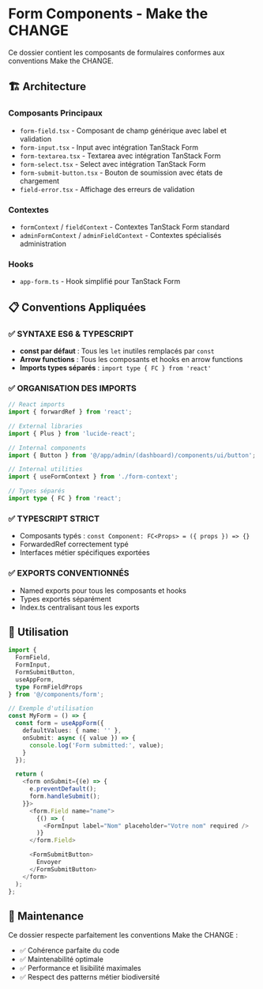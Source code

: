 # Form Components - Make the CHANGE

Ce dossier contient les composants de formulaires conformes aux conventions Make the CHANGE.

## 🏗️ Architecture

### Composants Principaux
- `form-field.tsx` - Composant de champ générique avec label et validation
- `form-input.tsx` - Input avec intégration TanStack Form
- `form-textarea.tsx` - Textarea avec intégration TanStack Form
- `form-select.tsx` - Select avec intégration TanStack Form
- `form-submit-button.tsx` - Bouton de soumission avec états de chargement
- `field-error.tsx` - Affichage des erreurs de validation

### Contextes
- `formContext` / `fieldContext` - Contextes TanStack Form standard
- `adminFormContext` / `adminFieldContext` - Contextes spécialisés administration

### Hooks
- `app-form.ts` - Hook simplifié pour TanStack Form

## 📋 Conventions Appliquées

### ✅ SYNTAXE ES6 & TYPESCRIPT
- **const par défaut** : Tous les `let` inutiles remplacés par `const`
- **Arrow functions** : Tous les composants et hooks en arrow functions
- **Imports types séparés** : `import type { FC } from 'react'`

### ✅ ORGANISATION DES IMPORTS
```typescript
// React imports
import { forwardRef } from 'react';

// External libraries
import { Plus } from 'lucide-react';

// Internal components
import { Button } from '@/app/admin/(dashboard)/components/ui/button';

// Internal utilities
import { useFormContext } from './form-context';

// Types séparés
import type { FC } from 'react';
```

### ✅ TYPESCRIPT STRICT
- Composants typés : `const Component: FC<Props> = ({ props }) => {}`
- ForwardedRef correctement typé
- Interfaces métier spécifiques exportées

### ✅ EXPORTS CONVENTIONNÉS
- Named exports pour tous les composants et hooks
- Types exportés séparément
- Index.ts centralisant tous les exports

## 🚀 Utilisation

```typescript
import {
  FormField,
  FormInput,
  FormSubmitButton,
  useAppForm,
  type FormFieldProps
} from '@/components/form';

// Exemple d'utilisation
const MyForm = () => {
  const form = useAppForm({
    defaultValues: { name: '' },
    onSubmit: async ({ value }) => {
      console.log('Form submitted:', value);
    }
  });

  return (
    <form onSubmit={(e) => {
      e.preventDefault();
      form.handleSubmit();
    }}>
      <form.Field name="name">
        {() => (
          <FormInput label="Nom" placeholder="Votre nom" required />
        )}
      </form.Field>

      <FormSubmitButton>
        Envoyer
      </FormSubmitButton>
    </form>
  );
};
```

## 🔧 Maintenance

Ce dossier respecte parfaitement les conventions Make the CHANGE :
- ✅ Cohérence parfaite du code
- ✅ Maintenabilité optimale
- ✅ Performance et lisibilité maximales
- ✅ Respect des patterns métier biodiversité
